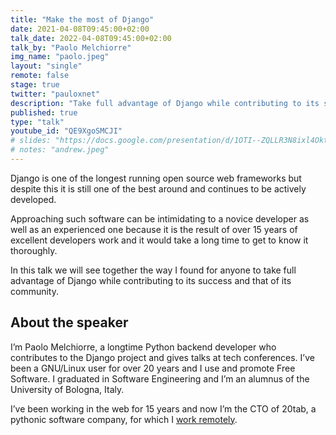 ```yaml
---
title: "Make the most of Django"
date: 2021-04-08T09:45:00+02:00
talk_date: 2022-04-08T09:45:00+02:00
talk_by: "Paolo Melchiorre"
img_name: "paolo.jpeg"
layout: "single"
remote: false
stage: true
twitter: "pauloxnet"
description: "Take full advantage of Django while contributing to its success and that of its community."
published: true
type: "talk"
youtube_id: "QE9XgoSMCJI"
# slides: "https://docs.google.com/presentation/d/1OTI--ZQLLR3N8ixl4OktEwbXfiau_0BNXicl_3j5uYc/edit?usp=sharing"
# notes: "andrew.jpeg"
---
```



Django is one of the longest running open source web frameworks but
despite this it is still one of the best around and continues to be
actively developed.

Approaching such software can be intimidating to a novice developer as
well as an experienced one because it is the result of over 15 years
of excellent developers work and it would take a long time to get to
know it thoroughly.

In this talk we will see together the way I found for anyone to take
full advantage of Django while contributing to its success and that of
its community.

## About the speaker

I’m Paolo Melchiorre, a longtime Python backend developer who contributes to the Django project and gives talks at tech conferences.
I’ve been a GNU/Linux user for over 20 years and I use and promote Free Software. I graduated in Software Engineering and I’m an alumnus of the University of Bologna, Italy.

I’ve been working in the web for 15 years and now I’m the CTO of 20tab, a pythonic software company, for which I [work remotely](https://www.paulox.net/tag/remote-work/).

